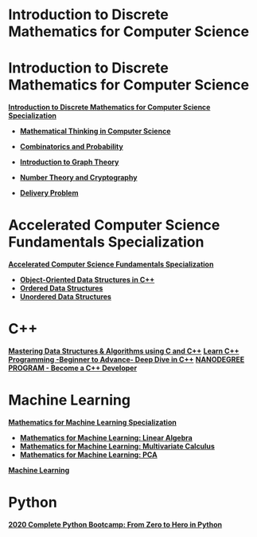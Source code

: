 # Introduction to Discrete Mathematics for Computer Science

# Introduction to Discrete Mathematics for Computer Science
**[Introduction to Discrete Mathematics for Computer Science Specialization](https://www.coursera.org/specializations/discrete-mathematics?)**
+ **[Mathematical Thinking in Computer Science](https://www.coursera.org/learn/what-is-a-proof?specialization=discrete-mathematics)**

+ **[Combinatorics and Probability](https://www.coursera.org/learn/combinatorics?specialization=discrete-mathematics)**
+ **[Introduction to Graph Theory](https://www.coursera.org/learn/graphs?specialization=discrete-mathematics)**
+ **[Number Theory and Cryptography](https://www.coursera.org/learn/number-theory-cryptography?specialization=discrete-mathematics)**
+ **[Delivery Problem](https://www.coursera.org/learn/delivery-problem)**


# Accelerated Computer Science Fundamentals Specialization
**[Accelerated Computer Science Fundamentals Specialization](https://www.coursera.org/specializations/cs-fundamentals)**
+ **[Object-Oriented Data Structures in C++](https://www.coursera.org/learn/cs-fundamentals-1)**
+ **[Ordered Data Structures](https://www.coursera.org/learn/cs-fundamentals-2)**
+ **[Unordered Data Structures](https://www.coursera.org/learn/cs-fundamentals-3)**

# C++
**[Mastering Data Structures & Algorithms using C and C++](https://www.udemy.com/share/101WoeBEAccF9bQHw=/)**
**[Learn C++ Programming -Beginner to Advance- Deep Dive in C++](https://www.udemy.com/share/101WveBEAccF9bQHw=/)**
**[NANODEGREE PROGRAM - Become a C++ Developer](https://www.udacity.com/course/c-plus-plus-nanodegree--nd213)**


# Machine Learning
**[Mathematics for Machine Learning Specialization](https://www.coursera.org/specializations/mathematics-machine-learning)**
+ **[Mathematics for Machine Learning: Linear Algebra](https://www.coursera.org/learn/linear-algebra-machine-learning)**
+ **[Mathematics for Machine Learning: Multivariate Calculus](https://www.coursera.org/learn/multivariate-calculus-machine-learning)**
+ **[Mathematics for Machine Learning: PCA](https://www.coursera.org/learn/pca-machine-learning)**

**[Machine Learning](https://www.coursera.org/learn/machine-learning?)**


# Python
**[2020 Complete Python Bootcamp: From Zero to Hero in Python](https://www.udemy.com/share/101W8QBEAccF9bQHw=/)**
